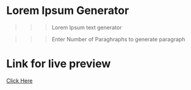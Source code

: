 # Lorem Ipsum Generator

>>> Lorem Ipsum text generator

>>> Enter Number of Paraghraphs to generate paragraph

# Link for live preview

[Click Here](https://lorem-ipsum-setup.netlify.app/)
